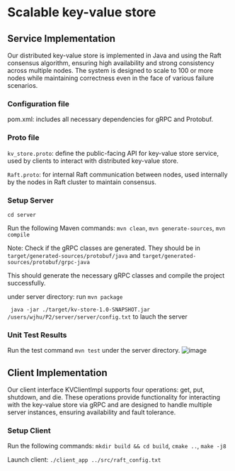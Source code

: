 # Scalable key-value store

## Service Implementation
Our distributed key-value store is implemented in Java and using the Raft consensus algorithm, ensuring
high availability and strong consistency across multiple nodes. The system is designed to scale to 100 or
more nodes while maintaining correctness even in the face of various failure scenarios.

### Configuration file

pom.xml: includes all necessary dependencies for gRPC and Protobuf.

### Proto file
`kv_store.proto`: define the public-facing API for key-value store service, used by clients to interact with distributed key-value store.

`Raft.proto`: for internal Raft communication between nodes, used internally by the nodes in Raft cluster to maintain consensus.

### Setup Server
`cd server`

Run the following Maven commands:
`mvn clean`,
`mvn generate-sources`,
`mvn compile`

Note: Check if the gRPC classes are generated. They should be in `target/generated-sources/protobuf/java` and `target/generated-sources/protobuf/grpc-java`

This should generate the necessary gRPC classes and compile the project successfully.

under server directory: run `mvn package` 

` java -jar ./target/kv-store-1.0-SNAPSHOT.jar /users/wjhu/P2/server/server/config.txt` to lauch the server
### Unit Test Results

Run the test command `mvn test` under the server directory.
![image](https://github.com/user-attachments/assets/0af7c83c-1cd6-4f2c-8174-472ca25b69b4)


## Client Implementation
Our client interface KVClientImpl supports four operations: get, put, shutdown, and die. These operations
provide functionality for interacting with the key-value store via gRPC and are designed to handle multiple
server instances, ensuring availability and fault tolerance.

### Setup Client
Run the following commands:
`mkdir build && cd build`,
`cmake ..`,
`make -j8`

Launch client:
`./client_app ../src/raft_config.txt`

